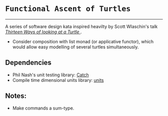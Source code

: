 # `Functional Ascent of Turtles`
---

A series of software design kata inspired heavilty by Scott Wlaschin's talk *[Thirteen Ways of looking at a Turtle
](https://fsharpforfunandprofit.com/turtle/)*. 

 * Consider composition with list monad (or applicative functor), which would allow easy modelling of several turtles simultaneously.

## Dependencies

 * Phil Nash's unit testing library: [Catch](https://github.com/philsquared/Catch)
 * Compile time dimensional units library: [units](https://github.com/nholthaus/units)


## Notes:

* Make commands a sum-type.